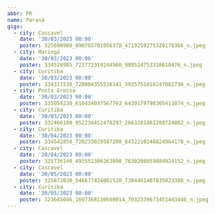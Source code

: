 ```yaml
---
abbr: PR
name: Paraná
gigs:
  - city: Cascavel
    date: '30/03/2023 00:00'
    poster: 325690980_890783701956370_4719259275326170366_n.jpeg
  - city: Maringá
    date: '30/03/2023 00:00'
    poster: 334528985_723772319244900_989514753318610476_n.jpeg
  - city: Curitiba
    date: '30/03/2023 00:00'
    poster: 334311538_728004355516141_3935751818247082736_n.jpeg
  - city: Ponta Grossa
    date: '30/03/2023 00:00'
    poster: 335054230_610434037567763_6439179798305411074_n.jpeg
  - city: Curitiba
    date: '30/03/2023 00:00'
    poster: 332466109_952234452470297_2663281461288724882_n.jpeg
  - city: Curitiba
    date: '30/04/2023 00:00'
    poster: 334542858_720233029587200_6432210248824964178_n.jpeg
  - city: Cascavel
    date: '20/04/2023 00:00'
    poster: 325736140_493551386263098_7630208859884924152_n.jpeg
  - city: Cascavel
    date: '30/05/2023 00:00'
    poster: 325872030_546677424061520_7304401407835023386_n.jpeg
  - city: Curitiba
    date: '30/05/2023 00:00'
    poster: 323645046_1697368130660014_7032339673451443446_n.jpeg
---
```


